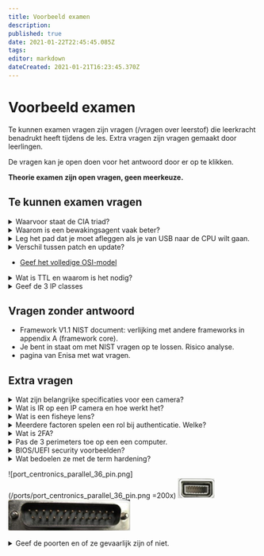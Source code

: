 ```yaml
---
title: Voorbeeld examen
description: 
published: true
date: 2021-01-22T22:45:45.085Z
tags: 
editor: markdown
dateCreated: 2021-01-21T16:23:45.370Z
---
```


# Voorbeeld examen
Te kunnen examen vragen zijn vragen (/vragen over leerstof) die leerkracht benadrukt heeft tijdens de les. Extra vragen zijn vragen gemaakt door leerlingen.

De vragen kan je open doen voor het antwoord door er op te klikken.

**Theorie examen zijn open vragen, geen meerkeuze.**
## Te kunnen examen vragen
<details>
  <summary markdown="span">Waarvoor staat de CIA triad?</summary>
  Confidentiality<br>
  Integrity<br>
  Availability<br>
</details>
<details>
  <summary markdown="span">Waarom is een bewakingsagent vaak beter?</summary>
  Inschattingsvermogen, intuiteit, betere beslissingen, klanten kunnen vragen stellen richtlijnen ...
</details>
<details>
  <summary markdown="span">Leg het pad dat je moet afleggen als je van USB naar de CPU wilt gaan.</summary>
  Obscure vraag dat je leren op hft6-10 ppt slide 31.<br><br>
  antwoord:<br>
  USB -> southbridge -> northbridge -> CPU
  <br><br>
  Hierbij moet je een pad kunnen uitleggen, maar je moet het hele schema niet kennen.<br>
  Rare obscure vraag dus breek je hoofd er niet over.<br>
  Tips: CPU met northbridge (snel: RAM, PCI-E(xpress)), northbridge met southbridge (trager: PCI, USB, Audio ...)
</details>
<details>
  <summary markdown="span">Verschil tussen patch en update?</summary>
  Patch: kleine fixes. Vooral en vaak security. Verandert functionaliteit NIET. Oke om automatisch te laten gebuiren.<br>
  Update: verandert de applicatie wel. Breekt vaak dependenties. Niet veilig te automatiseren
</details>

- [Geef het volledige OSI-model](/en/Information_Security/OSI-model)

<details>
  <summary markdown="span">Wat is TTL en waarom is het nodig?</summary>
  Time To Live. Het is nodig omdat anders sommige packets kunnen blijven rond gaan op het <a href="https://en.wikipedia.org/wiki/Network_topology">web.</a>
</details>
<details>
  <summary markdown="span">Geef de 3 IP classes</summary>
  A,B,C ...
  verder uit te leggen...
</details>


## Vragen zonder antwoord
- Framework V1.1 NIST document: verlijking met andere frameworks in appendix A (framework core).
- Je bent in staat om met NIST vragen op te lossen. Risico analyse.
- pagina van Enisa met wat vragen.

## Extra vragen
<details>
  <summary markdown="span">Wat zijn belangrijke specificaties voor een camera?</summary>
lux waarde (licht gevoeligheid)
<br>
-Hoe lager, hoe beter: De camera kan projecten zine in het donker

Resolutie:
    -Analoog: aantal horizontale lijnen
    -digitaal: aantal pixels
</details>
<details>
  <summary markdown="span">Wat is IR op een IP camera en hoe werkt het?</summary>
  InfraRood.
  ...
</details>
<details>
  <summary markdown="span">Wat is een fisheye lens?</summary>
ziet een hele kamer maar met vervormingen
</details>
<details>
  <summary markdown="span">Meerdere factoren spelen een rol bij authenticatie. Welke?</summary>
    Kennis/Knowledge: wat de persoon weet<br>
    Bezit/Possesion: wat de persoon heeft<br>
    Erfelijkheid/inheritance: wat de persoon is<br>
    Locatie/Location: waar de persoon is
</details>
<details>
  <summary markdown="span">Wat is 2FA?</summary>
    Two-factor authentication.<br>
  	Hierbij gebruik je twee vormen van de vorige vraag.
</details>
<details>
  <summary markdown="span">Pas de 3 perimeters toe op een een computer.</summary>
  De outer perimeter stelt de behuizing en hardware voor.<br>
  De inner perimeter stelt de OS en programma's voor.<br>
  De interior is data opslage zelf (bv. encryptie is hier toepasselijk)
</details>
<details>
  <summary markdown="span">BIOS/UEFI security voorbeelden?</summary>
  Wachtwoord, poorten ...
  BIOS of UEFI is de eerste plaats waar sofware wordt gebruikt. Dit is dan ook de beste plaat som te 	starten als een hacker.
</details>

<details>
  <summary markdown="span">Wat bedoelen ze met de term hardening?</summary>
  Een computersysteem beveiligen, harder maken om in te breken.<br>
  Zoals in de vorige vraag is wachtwoord in BIOS een vorm van hardening.
</details>

![port_centronics_parallel_36_pin.png](/ports/port_centronics_parallel_36_pin.png =200x)
![port_mini-vga.png](/ports/port_mini-vga.png)
![port_db25_serial_com_port.png](/ports/port_db25_serial_com_port.png)
<details>
  <summary markdown="span">Geef de poorten en of ze gevaarlijk zijn of niet.</summary>
  Centronics parallel 36 pin, ja.<br>
  mini-vga, nee.<br>
  db-25 serial com port, ja.<br>
</details>



